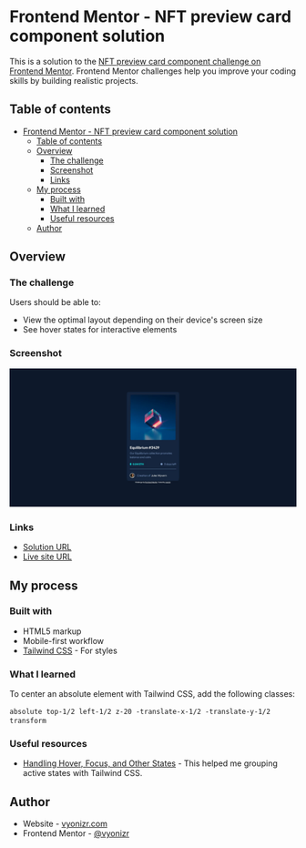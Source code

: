 # Frontend Mentor - NFT preview card component solution

This is a solution to the [NFT preview card component challenge on Frontend Mentor](https://www.frontendmentor.io/challenges/nft-preview-card-component-SbdUL_w0U). Frontend Mentor challenges help you improve your coding skills by building realistic projects.

## Table of contents

- [Frontend Mentor - NFT preview card component solution](#frontend-mentor---nft-preview-card-component-solution)
  - [Table of contents](#table-of-contents)
  - [Overview](#overview)
    - [The challenge](#the-challenge)
    - [Screenshot](#screenshot)
    - [Links](#links)
  - [My process](#my-process)
    - [Built with](#built-with)
    - [What I learned](#what-i-learned)
    - [Useful resources](#useful-resources)
  - [Author](#author)

## Overview

### The challenge

Users should be able to:

- View the optimal layout depending on their device's screen size
- See hover states for interactive elements

### Screenshot

![](./screenshot.jpg)

### Links

- [Solution URL](https://github.com/vyonizr/fm-nft-preview-card-component)
- [Live site URL](https://vyonizr.github.io/fm-nft-preview-card-component/)

## My process

### Built with

- HTML5 markup
- Mobile-first workflow
- [Tailwind CSS](https://tailwindcss.com/) - For styles

### What I learned

To center an absolute element with Tailwind CSS, add the following classes:

```
absolute top-1/2 left-1/2 z-20 -translate-x-1/2 -translate-y-1/2 transform
```

### Useful resources

- [Handling Hover, Focus, and Other States](https://tailwindcss.com/docs/hover-focus-and-other-states) - This helped me grouping active states with Tailwind CSS.

## Author

- Website - [vyonizr.com](https://vyonizr.com/)
- Frontend Mentor - [@vyonizr](https://www.frontendmentor.io/profile/vyonizr)
